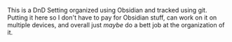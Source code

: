 This is a DnD Setting organized using Obsidian and tracked using git. Putting it here so I don't have to pay for Obsidian stuff, can work on it on multiple devices, and overall just _maybe_ do a bett job at the organization of it.
